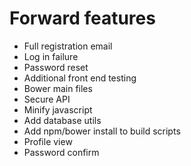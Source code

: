 # Forward features

- Full registration email
- Log in failure
- Password reset
- Additional front end testing
- Bower main files
- Secure API
- Minify javascript
- Add database utils
- Add npm/bower install to build scripts
- Profile view
- Password confirm